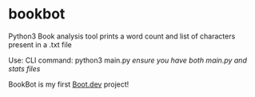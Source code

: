 # bookbot

Python3 Book analysis tool
prints a word count and list of characters present in a .txt file

Use:
CLI command: python3 main.py <filepath>
*ensure you have both main.py and stats files*


BookBot is my first [Boot.dev](https://www.boot.dev) project!
